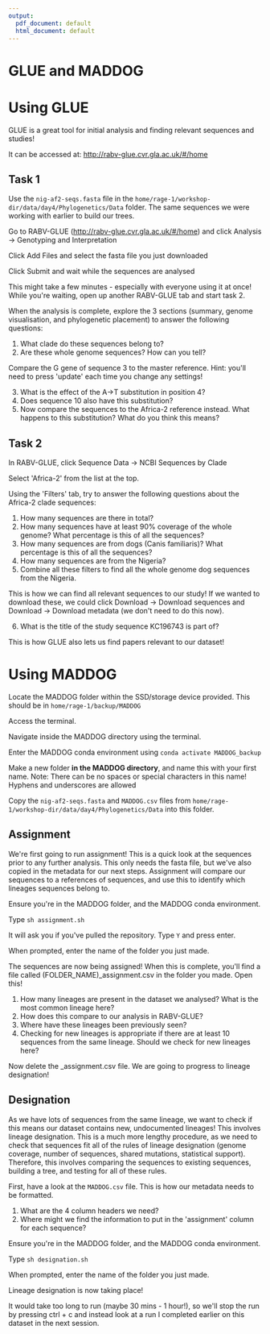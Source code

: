 ```yaml
---
output:
  pdf_document: default
  html_document: default
---
```

# GLUE and MADDOG

# Using GLUE

GLUE is a great tool for initial analysis and finding relevant sequences and studies!

It can be accessed at: http://rabv-glue.cvr.gla.ac.uk/#/home 

## Task 1

Use the `nig-af2-seqs.fasta` file in the `home/rage-1/workshop-dir/data/day4/Phylogenetics/Data` folder. The same sequences we were working with earlier to build our trees. 

Go to RABV-GLUE (http://rabv-glue.cvr.gla.ac.uk/#/home) and click Analysis -> Genotyping and Interpretation

Click Add Files and select the fasta file you just downloaded

Click Submit and wait while the sequences are analysed

This might take a few minutes - especially with everyone using it at once! While you're waiting, open up another RABV-GLUE tab and start task 2.

When the analysis is complete, explore the 3 sections (summary, genome visualisation, and phylogenetic placement) to answer the following questions:

1. What clade do these sequences belong to?
2. Are these whole genome sequences? How can you tell?

Compare the G gene of sequence 3 to the master reference.
Hint: you'll need to press 'update' each time you change any settings!

3. What is the effect of the A->T substitution in position 4? 
4. Does sequence 10 also have this substitution? 
5. Now compare the sequences to the Africa-2 reference instead. What happens to this substitution? What do you think this means?

## Task 2

In RABV-GLUE, click Sequence Data -> NCBI Sequences by Clade

Select 'Africa-2' from the list at the top.

Using the 'Filters' tab, try to answer the following questions about the Africa-2 clade sequences:

1. How many sequences are there in total?
2. How many sequences have at least 90% coverage of the whole genome? What percentage is this of all the sequences?
3. How many sequences are from dogs (Canis familiaris)? What percentage is this of all the sequences?
4. How many sequences are from the Nigeria? 
5. Combine all these filters to find all the whole genome dog sequences from the Nigeria.

This is how we can find all relevant sequences to our study! If we wanted to download these, we could click Download -> Download sequences and Download -> Download metadata (we don't need to do this now).

6. What is the title of the study sequence KC196743 is part of?

This is how GLUE also lets us find papers relevant to our dataset! 

# Using MADDOG

Locate the MADDOG folder within the SSD/storage device provided. This should be in `home/rage-1/backup/MADDOG`

Access the terminal. 

Navigate inside the MADDOG directory using the terminal.

Enter the MADDOG conda environment using `conda activate MADDOG_backup`

Make a new folder **in the MADDOG directory**, and name this with your first name.
Note: There can be no spaces or special characters in this name! Hyphens and underscores are allowed

Copy the `nig-af2-seqs.fasta` and `MADDOG.csv` files from `home/rage-1/workshop-dir/data/day4/Phylogenetics/Data` into this folder.

## Assignment

We're first going to run assignment! This is a quick look at the sequences prior to any further analysis. This only needs the fasta file, but we've also copied in the metadata for our next steps. Assignment will compare our sequences to a references of sequences, and use this to identify which lineages sequences belong to.

Ensure you're in the MADDOG folder, and the MADDOG conda environment.

Type `sh assignment.sh` 

It will ask you if you've pulled the repository. Type `Y` and press enter.

When prompted, enter the name of the folder you just made.

The sequences are now being assigned! When this is complete, you'll find a file called (FOLDER_NAME)_assignment.csv in the folder you made. Open this! 

1. How many lineages are present in the dataset we analysed? What is the most common lineage here?
2. How does this compare to our analysis in RABV-GLUE?
3. Where have these lineages been previously seen?
4. Checking for new lineages is appropriate if there are at least 10 sequences from the same lineage. Should we check for new lineages here?

Now delete the _assignment.csv file. We are going to progress to lineage designation!

## Designation

As we have lots of sequences from the same lineage, we want to check if this means our dataset contains new, undocumented lineages! This involves lineage designation. This is a much more lengthy procedure, as we need to check that sequences fit all of the rules of lineage designation (genome coverage, number of sequences, shared mutations, statistical support). Therefore, this involves comparing the sequences to existing sequences, building a tree, and testing for all of these rules.

First, have a look at the `MADDOG.csv` file. This is how our metadata needs to be formatted. 

1. What are the 4 column headers we need?
2. Where might we find the information to put in the 'assignment' column for each sequence?

Ensure you're in the MADDOG folder, and the MADDOG conda environment.

Type `sh designation.sh` 

When prompted, enter the name of the folder you just made.

Lineage designation is now taking place! 

It would take too long to run (maybe 30 mins - 1 hour!), so we'll stop the run by pressing ctrl + c and instead look at a run I completed earlier on this dataset in the next session.
